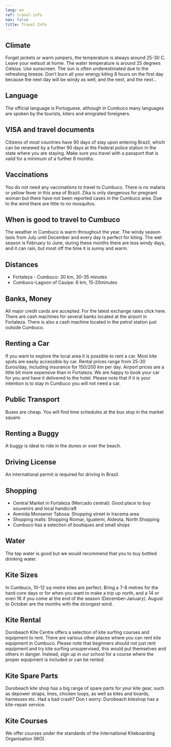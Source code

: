 ```yaml
---
lang: en
ref: travel-info
nav: false
title: Travel Info
---
```

## Climate
Forget jackets or warm jumpers, the temperature is always around 25-30 C. Leave your wetsuit at home. The water temperature is around 25 degrees Celsius. Use sunscreen. The sun is often underestimated due to the refreshing breeze. Don’t burn all your energy kiting 8 hours on the first day because the next day will be windy as well, and the next, and the next...

## Language
The official language is Portuguese, although in Cumbuco many languages are spoken by the tourists, kiters and emigrated foreigners.

## VISA and travel documents
Citizens of most countries have 90 days of stay upon entering Brazil, which can be renewed by a further 90 days at the Federal police station in the state where you are staying. Make sure you travel with a passport that is valid for a minimum of a further 6 months.

## Vaccinations
You do not need any vaccinations to travel to Cumbuco. There is no malaria or yellow fever in this area of Brazil. Zika is only dangerous for pregnant woman but there have not been reported cases in the Cumbuco area. Due to the wind there are little to no mosquitos.

## When is good to travel to Cumbuco
The weather in Cumbuco is warm throughout the year. The windy season lasts from July until December and every day is perfect for kiting. The wet season is February to June, during these months there are less windy days, and it can rain, but most off the time it is sunny and warm.

## Distances
* Fortaleza - Cumbuco: 30 km, 30-35 minutes
* Cumbuco-Lagoon of Cauipe: 6 km, 15-20minutes

## Banks, Money
All major credit cards are accepted. For the latest exchange rates click here.
There are cash machines for several banks located at the airport in Fortaleza. There is also a cash machine located in the petrol station just outside Cumbuco.

## Renting a Car
If you want to explore the local area it is possible to rent a car. Most kite spots are easily accessible by car. Rental prices range from 25-30 Euros/day, including insurance for 150/200 km per day. Airport prices are a little bit more expensive than in Fortaleza. We are happy to book your car for you and have it delivered to the hotel. Please note that if it is your intention is to stay in Cumbuco you will not need a car.

## Public Transport
Buses are cheap. You will find time schedules at the bus stop in the market square.

## Renting a Buggy
A buggy is ideal to ride in the dunes or over the beach.

## Driving License
An international permit is required for driving in Brazil.

## Shopping
* Central Market in Fortaleza (Mercado central): Good place to buy souvenirs and local handicraft
* Avenida Monsenor Tabosa: Shopping street in Iracema area
* Shopping malls: Shopping Riomar, Iguatemi, Aldeota, North Shopping
* Cumbuco has a selection of boutiques and small shops

## Water
The tap water is good but we would recommend that you to buy bottled drinking water.

## Kite Sizes
In Cumbuco, 10-12 sq-metre kites are perfect. Bring a 7-8 metres for the hard-core days or for when you want to make a trip up north, and a 14 or even 16 if you come at the end of the season (December-January). August to October are the months with the strongest wind.

## Kite Rental
Durobeach Kite Centre offers a selection of kite surfing courses and equipment to rent. There are various other places where you can rent kite equipment in Cumbuco. Please note that beginners should not just rent equipment and try kite surfing unsupervised, this would put themselves and others in danger. Instead, sign up in our school for a course where the proper equipment is included or can be rented.

## Kite Spare Parts
Durobeach kite shop has a big range of spare parts for your kite gear, such as depower straps, lines, chicken loops, as well as kites and boards, harnesses etc. Had a bad crash? Don t worry: Durobeach kiteshop has a kite-repair service.

## Kite Courses
We offer courses under the standards of the International Kiteboarding Organisation (IKO).
